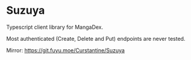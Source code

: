 # Suzuya

Typescript client library for MangaDex.

Most authenticated (Create, Delete and Put) endpoints are never tested.

Mirror: https://git.fuyu.moe/Curstantine/Suzuya
